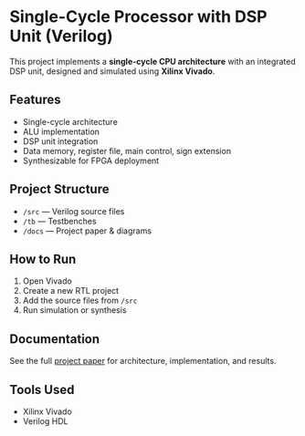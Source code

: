 # Single-Cycle Processor with DSP Unit (Verilog)

This project implements a **single-cycle CPU architecture** with an integrated DSP unit, designed and simulated using **Xilinx Vivado**.

## Features
- Single-cycle architecture
- ALU implementation
- DSP unit integration
- Data memory, register file, main control, sign extension
- Synthesizable for FPGA deployment

## Project Structure
- `/src` — Verilog source files
- `/tb` — Testbenches
- `/docs` — Project paper & diagrams

## How to Run
1. Open Vivado
2. Create a new RTL project
3. Add the source files from `/src`
4. Run simulation or synthesis

## Documentation
See the full [project paper](docs/project-paper.pdf) for architecture, implementation, and results.

## Tools Used
- Xilinx Vivado
- Verilog HDL


